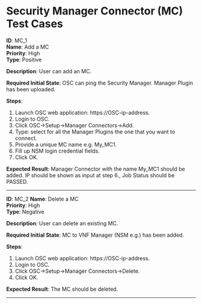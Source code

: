# Security Manager Connector (MC) Test Cases

**ID**: MC_1  
**Name**: Add a MC  
**Priority**: High  
**Type**: Positive  

**Description**: 
User can add an MC.

**Required Initial State**: 
OSC can ping the Security Manager.
Manager Plugin has been uploaded.

**Steps**:  
1. Launch OSC web application: https://OSC-ip-address.  
2. Login to OSC.  
3. Click OSC->Setup->Manager Connectors->Add.  
4. Type: select for all the Manager Plugins the one that you want to connect.
5. Provide a unique MC name e.g. My_MC1.  
6. Fill up NSM login credential fields.  
7. Click OK.  

**Expected Result**: 
Manager Connector with the name My_MC1 should be added. IP should be shown as input at step 6., Job Status should be PASSED.

****

**ID**: MC_2 
**Name**: Delete a MC  
**Priority**: High  
**Type**: Negative  

**Description**: 
User can delete an existing MC.

**Required Initial State**: 
MC to VNF Manager (NSM e.g.) has been added.

**Steps**:  
1. Launch OSC web application: https://OSC-ip-address.  
2. Login to OSC.  
3. Click OSC->Setup->Manager Connectors->Delete.  
4. Click OK.  

**Expected Result**: 
The MC should be deleted.

****
